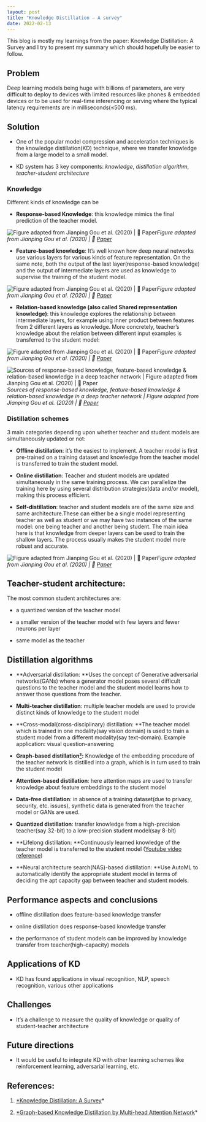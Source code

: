 ```yaml
---
layout: post
title: "Knowledge Distillation — A survey"
date: 2022-02-13
---
```


This blog is mostly my learnings from the paper: Knowledge Distillation: A Survey and I try to present my summary which should hopefully be easier to follow.

## **Problem**

Deep learning models being huge with billions of parameters, are very difficult to deploy to devices with limited resources like phones & embedded devices or to be used for real-time inferencing or serving where the typical latency requirements are in milliseconds(≤500 ms).

## **Solution**

* One of the popular model compression and acceleration techniques is the knowledge distillation(KD) technique, where we transfer knowledge from a large model to a small model.

* KD system has 3 key components: *knowledge*, *distillation algorithm*, *teacher-student architecture*

### Knowledge

Different kinds of knowledge can be

* **Response-based Knowledge**: this knowledge mimics the final prediction of the teacher model.

![Figure adapted from Jianping Gou et al. (2020) | 📝 [Paper](https://arxiv.org/abs/2006.05525)](https://cdn-images-1.medium.com/max/2000/1*1p7H2hSUfuCHAu0_4l3Q7g.png)*Figure adapted from Jianping Gou et al. (2020) | 📝 [Paper](https://arxiv.org/abs/2006.05525)*

* **Feature-based knowledge**: It’s well known how deep neural networks use various layers for various kinds of feature representation. On the same note, both the output of the last layer(response-based knowledge) and the output of intermediate layers are used as knowledge to supervise the training of the student model.

![Figure adapted from Jianping Gou et al. (2020) | 📝 [Paper](https://arxiv.org/abs/2006.05525)](https://cdn-images-1.medium.com/max/2000/1*FFHR3coJJz_9vfpZX9PKHw.png)*Figure adapted from Jianping Gou et al. (2020) | 📝 [Paper](https://arxiv.org/abs/2006.05525)*

* **Relation-based knowledge (also called Shared representation knowledge)**: this knowledge explores the relationship between intermediate layers, for example using inner product between features from 2 different layers as knowledge. More concretely, teacher’s knowledge about the relation between different input examples is transferred to the student model:

![Figure adapted from Jianping Gou et al. (2020) | 📝 [Paper](https://arxiv.org/abs/2006.05525)](https://cdn-images-1.medium.com/max/2000/1*5vDdv1UEVsOQSRKAxqXklw.png)*Figure adapted from Jianping Gou et al. (2020) | 📝 [Paper](https://arxiv.org/abs/2006.05525)*

![Sources of response-based knowledge, feature-based knowledge & relation-based knowledge in a deep teacher network | Figure adapted from Jianping Gou et al. (2020) | 📝 [Paper](https://arxiv.org/abs/2006.05525)](https://cdn-images-1.medium.com/max/2000/1*7K6cX6QstfYXh_YLFvmGBw.png)*Sources of response-based knowledge, feature-based knowledge & relation-based knowledge in a deep teacher network | Figure adapted from Jianping Gou et al. (2020) | 📝 [Paper](https://arxiv.org/abs/2006.05525)*

### Distillation schemes

3 main categories depending upon whether teacher and student models are simultaneously updated or not:

* **Offline distillation**: it’s the easiest to implement. A teacher model is first pre-trained on a training dataset and knowledge from the teacher model is transferred to train the student model.

* **Online distillation**: Teacher and student models are updated simultaneously in the same training process. We can parallelize the training here by using several distribution strategies(data and/or model), making this process efficient.

* **Self-distillation**: teacher and student models are of the same size and same architecture.These can either be a single model representing teacher as well as student or we may have two instances of the same model: one being teacher and another being student. The main idea here is that knowledge from deeper layers can be used to train the shallow layers. The process usually makes the student model more robust and accurate.

![Figure adapted from Jianping Gou et al. (2020) | 📝 [Paper](https://arxiv.org/abs/2006.05525)](https://cdn-images-1.medium.com/max/2000/1*maSLJNT6o72zf9v8jzl_7A.png)*Figure adapted from Jianping Gou et al. (2020) | 📝 [Paper](https://arxiv.org/abs/2006.05525)*

## Teacher-student architecture:

The most common student architectures are:

* a quantized version of the teacher model

* a smaller version of the teacher model with few layers and fewer neurons per layer

* same model as the teacher

## Distillation algorithms

* **Adversarial distillation: **Uses the concept of Generative adversarial networks(GANs) where a generator model poses several difficult questions to the teacher model and the student model learns how to answer those questions from the teacher.

* **Multi-teacher distillation**: multiple teacher models are used to provide distinct kinds of knowledge to the student model

* **Cross-modal(cross-disciplinary) distillation: **The teacher model which is trained in one modality(say vision domain) is used to train a student model from a different modality(say text-domain). Example application: visual question-answering

* **Graph-based distillation[²](https://arxiv.org/abs/1907.02226):** Knowledge of the embedding procedure of the teacher network is distilled into a graph, which is in turn used to train the student model

* **Attention-based distillation**: here attention maps are used to transfer knowledge about feature embeddings to the student model

* **Data-free distillation**: in absence of a training dataset(due to privacy, security, etc. issues), synthetic data is generated from the teacher model or GANs are used.

* **Quantized distillation**: transfer knowledge from a high-precision teacher(say 32-bit) to a low-precision student model(say 8-bit)

* **Lifelong distillation: **Continuously learned knowledge of the teacher model is transferred to the student model ([Youtube video reference](https://www.youtube.com/watch?v=t3Ee5fA8mCo&ab_channel=Yung-SungChuang))

* **Neural architecture search(NAS)-based distillation: **Use AutoML to automatically identify the appropriate student model in terms of deciding the apt capacity gap between teacher and student models.

## Performance aspects and conclusions

* offline distillation does feature-based knowledge transfer

* online distillation does response-based knowledge transfer

* the performance of student models can be improved by knowledge transfer from teacher(high-capacity) models

## Applications of KD

* KD has found applications in visual recognition, NLP, speech recognition, various other applications

## Challenges

* It’s a challenge to measure the quality of knowledge or quality of student-teacher architecture

## Future directions

* It would be useful to integrate KD with other learning schemes like reinforcement learning, adversarial learning, etc.

## References:

1. [*Knowledge Distillation: A Survey](https://arxiv.org/pdf/2006.05525.pdf)*

1. [*Graph-based Knowledge Distillation by Multi-head Attention Network](https://arxiv.org/abs/1907.02226)*
